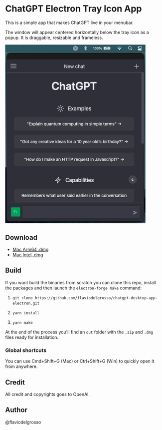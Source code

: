# ChatGPT Electron Tray Icon App

This is a simple app that makes ChatGPT live in your menubar.

The window will appear centered horizontally below the tray icon as a popup.
It is draggable, resizable and frameless.

<img src="./images/screenshot.png" width="450"/>

## Download

- [Mac Arm64 .dmg](https://github.com/flaviodelgrosso/chatgpt-desktop-app-electron/releases/download/v0.0.1/ChatGPT-0.0.1-arm64.dmg)
- [Mac Intel .dmg](https://github.com/flaviodelgrosso/chatgpt-desktop-app-electron/releases/download/v0.0.1/ChatGPT-darwin-0.0.1-x64.dmg)

## Build

If you want build the binaries from scratch you can clone this repo, install the packages and then launch the `electron-forge make` command:

1. `git clone https://github.com/flaviodelgrosso/chatgpt-desktop-app-electron.git`

2. `yarn install`

3. `yarn make`

At the end of the process you'll find an `out` folder with the `.zip` and `.dmg` files ready for installation.

### Global shortcuts

You can use Cmd+Shift+G (Mac) or Ctrl+Shift+G (Win) to quickly open it from anywhere.

## Credit

All credit and copyrights goes to OpenAI.

## Author

@flaviodelgrosso
